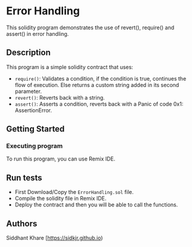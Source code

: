 # Error Handling

This solidity program demonstrates the use of revert(), require() and assert() in error handling.
## Description

This program is a simple solidity contract that uses:

- `require()`: Validates a condition, if the condition is true, continues the flow of execution. Else returns a custom string added in its second parameter.
- `revert()`: Reverts back with a string.
- `assert()`: Asserts a condition, reverts back with a Panic of code 0x1: AssertionError.
  
## Getting Started

### Executing program

To run this program, you can use Remix IDE.
## Run tests

- First Download/Copy the `ErrorHandling.sol` file.
- Compile the solidity file in Remix IDE.
- Deploy the contract and then you will be able to call the functions.


## Authors

Siddhant Khare
[https://sidkjr.github.io)
